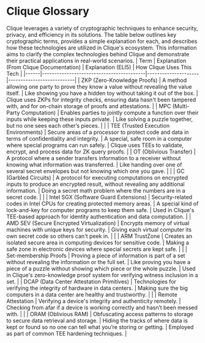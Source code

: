 # Clique Glossary
Clique leverages a variety of cryptographic techniques to enhance security, privacy, and efficiency in its solutions. The table below outlines key cryptographic terms, provides a simple explanation for each, and describes how these technologies are utilized in Clique's ecosystem. This information aims to clarify the complex technologies behind Clique and demonstrate their practical applications in real-world scenarios.
| Term | Explanation (From Clique Documentation) | Explanation (ELI5) | How Clique Uses This Tech |
|------|------------------------------------------|---------------------|---------------------------|
| ZKP (Zero-Knowledge Proofs) | A method allowing one party to prove they know a value without revealing the value itself. | Like showing you have a hidden toy without taking it out of the box. | Clique uses ZKPs for integrity checks, ensuring data hasn't been tampered with, and for on-chain storage of proofs and attestations. |
| MPC (Multi-Party Computation) | Enables parties to jointly compute a function over their inputs while keeping these inputs private. | Like solving a puzzle together, but no one sees each other’s pieces. | |
| TEE (Trusted Execution Environments) | Secure areas of a processor to protect code and data in terms of confidentiality and integrity. | A special, safe room in a computer where special programs can run safely. | Clique uses TEEs to validate, encrypt, and process data for ZK query proofs. |
| OT (Oblivious Transfer) | A protocol where a sender transfers information to a receiver without knowing what information was transferred. | Like handing over one of several secret envelopes but not knowing which one you gave. | |
| GC (Garbled Circuits) | A protocol for executing computations on encrypted inputs to produce an encrypted result, without revealing any additional information. | Doing a secret math problem where the numbers are in a secret code. |  |
| Intel SGX (Software Guard Extensions) | Security-related codes in Intel CPUs for creating protected memory areas. | A special kind of lock-and-key for computer programs to keep them safe. | Used in Clique's TEE-based approach for identity authentication and data computation. |
| AMD SEV (Secure Encrypted Virtualization) | Encrypts memory of virtual machines with unique keys for security. | Giving each virtual computer its own secret code so others can't peek in. |  |
| ARM TrustZone | Creates an isolated secure area in computing devices for sensitive code. | Making a safe zone in electronic devices where special secrets are kept safe. | |
| Set-membership Proofs | Proving a piece of information is part of a set without revealing the information or the full set. | Like proving you have a piece of a puzzle without showing which piece or the whole puzzle. | Used in Clique's zero-knowledge proof system for verifying witness inclusion in a set. |
| DCAP (Data Center Attestation Primitives) | Technologies for verifying the integrity of hardware in data centers. | Making sure the big computers in a data center are healthy and trustworthy. |  |
| Remote Attestation | Verifying a device's integrity and authenticity remotely. | Checking from afar if a device is working correctly and hasn’t been messed with. |  |
| ORAM (Oblivious RAM) | Obfuscating access patterns to storage to secure data retrieval and storage. | Hiding the tracks of where data is kept or found so no one can tell what you’re storing or getting. | Employed as part of common TEE hardening techniques. |


